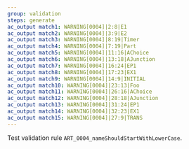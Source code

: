 ```yaml
---
group: validation
steps: generate
ac_output match1: WARNING[0004]|2:8|E1
ac_output match2: WARNING[0004]|3:9|E2
ac_output match3: WARNING[0004]|8:19|Timer
ac_output match4: WARNING[0004]|7:19|Part
ac_output match5: WARNING[0004]|11:16|AChoice
ac_output match6: WARNING[0004]|13:18|AJunction
ac_output match7: WARNING[0004]|16:24|EP1
ac_output match8: WARNING[0004]|17:23|EX1
ac_output match9: WARNING[0004]|14:9|INITIAL
ac_output match10: WARNING[0004]|23:13|Foo
ac_output match11: WARNING[0004]|26:16|AChoice
ac_output match12: WARNING[0004]|28:18|AJunction
ac_output match13: WARNING[0004]|31:24|EP1
ac_output match14: WARNING[0004]|32:23|EX1
ac_output match15: WARNING[0004]|27:9|TRANS
---
```

Test validation rule `ART_0004_nameShouldStartWithLowerCase`.
